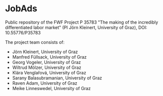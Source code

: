 # JobAds
Public repository of the FWF Project P 35783 "The making of the incredibly differentiated labor market" (PI Jörn Kleinert, University of Graz), DOI: 10.55776/P35783

The project team consists of:

- Jörn Kleinert, University of Graz
- Manfred Füllsack, University of Graz
- Georg Vogeler, University of Graz
- Wiltrud Mölzer, University of Graz
- Klára Venglařová, University of Graz
- Sarany Balasubramanian, University of Graz
- Raven Adam, University of Graz
- Meike Linneswedel, University of Graz

